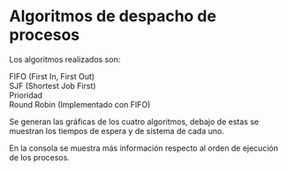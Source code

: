 # Algoritmos de despacho de procesos

Los algoritmos realizados son: 

FIFO (First In, First Out)  
SJF (Shortest Job First)  
Prioridad  
Round Robin (Implementado con FIFO)  

Se generan las gráficas de los cuatro algoritmos, debajo de estas se muestran los tiempos de espera y de sistema de cada uno.  

En la consola se muestra más información respecto al orden de ejecución de los procesos.  